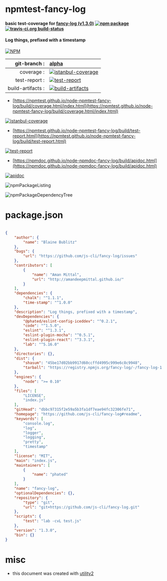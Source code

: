 # npmtest-fancy-log

#### basic test-coverage for  [fancy-log (v1.3.0)](https://github.com/js-cli/fancy-log#readme)  [![npm package](https://img.shields.io/npm/v/npmtest-fancy-log.svg?style=flat-square)](https://www.npmjs.org/package/npmtest-fancy-log) [![travis-ci.org build-status](https://api.travis-ci.org/npmtest/node-npmtest-fancy-log.svg)](https://travis-ci.org/npmtest/node-npmtest-fancy-log)

#### Log things, prefixed with a timestamp

[![NPM](https://nodei.co/npm/fancy-log.png?downloads=true&downloadRank=true&stars=true)](https://www.npmjs.com/package/fancy-log)

| git-branch : | [alpha](https://github.com/npmtest/node-npmtest-fancy-log/tree/alpha)|
|--:|:--|
| coverage : | [![istanbul-coverage](https://npmtest.github.io/node-npmtest-fancy-log/build/coverage.badge.svg)](https://npmtest.github.io/node-npmtest-fancy-log/build/coverage.html/index.html)|
| test-report : | [![test-report](https://npmtest.github.io/node-npmtest-fancy-log/build/test-report.badge.svg)](https://npmtest.github.io/node-npmtest-fancy-log/build/test-report.html)|
| build-artifacts : | [![build-artifacts](https://npmtest.github.io/node-npmtest-fancy-log/glyphicons_144_folder_open.png)](https://github.com/npmtest/node-npmtest-fancy-log/tree/gh-pages/build)|

- [https://npmtest.github.io/node-npmtest-fancy-log/build/coverage.html/index.html](https://npmtest.github.io/node-npmtest-fancy-log/build/coverage.html/index.html)

[![istanbul-coverage](https://npmtest.github.io/node-npmtest-fancy-log/build/screenCapture.buildCi.browser.%252Ftmp%252Fbuild%252Fcoverage.lib.html.png)](https://npmtest.github.io/node-npmtest-fancy-log/build/coverage.html/index.html)

- [https://npmtest.github.io/node-npmtest-fancy-log/build/test-report.html](https://npmtest.github.io/node-npmtest-fancy-log/build/test-report.html)

[![test-report](https://npmtest.github.io/node-npmtest-fancy-log/build/screenCapture.buildCi.browser.%252Ftmp%252Fbuild%252Ftest-report.html.png)](https://npmtest.github.io/node-npmtest-fancy-log/build/test-report.html)

- [https://npmdoc.github.io/node-npmdoc-fancy-log/build/apidoc.html](https://npmdoc.github.io/node-npmdoc-fancy-log/build/apidoc.html)

[![apidoc](https://npmdoc.github.io/node-npmdoc-fancy-log/build/screenCapture.buildCi.browser.%252Ftmp%252Fbuild%252Fapidoc.html.png)](https://npmdoc.github.io/node-npmdoc-fancy-log/build/apidoc.html)

![npmPackageListing](https://npmtest.github.io/node-npmtest-fancy-log/build/screenCapture.npmPackageListing.svg)

![npmPackageDependencyTree](https://npmtest.github.io/node-npmtest-fancy-log/build/screenCapture.npmPackageDependencyTree.svg)



# package.json

```json

{
    "author": {
        "name": "Blaine Bublitz"
    },
    "bugs": {
        "url": "https://github.com/js-cli/fancy-log/issues"
    },
    "contributors": [
        {
            "name": "Aman Mittal",
            "url": "http://amandeepmittal.github.io/"
        }
    ],
    "dependencies": {
        "chalk": "^1.1.1",
        "time-stamp": "^1.0.0"
    },
    "description": "Log things, prefixed with a timestamp",
    "devDependencies": {
        "@phated/eslint-config-iceddev": "^0.2.1",
        "code": "^1.5.0",
        "eslint": "^1.3.1",
        "eslint-plugin-mocha": "^0.5.1",
        "eslint-plugin-react": "^3.3.1",
        "lab": "^5.16.0"
    },
    "directories": {},
    "dist": {
        "shasum": "45be17d02bb9917d60ccffd4995c999e6c8c9948",
        "tarball": "https://registry.npmjs.org/fancy-log/-/fancy-log-1.3.0.tgz"
    },
    "engines": {
        "node": ">= 0.10"
    },
    "files": [
        "LICENSE",
        "index.js"
    ],
    "gitHead": "dbbc97315f2e59a5b3fa1df7eae94fc32306fe71",
    "homepage": "https://github.com/js-cli/fancy-log#readme",
    "keywords": [
        "console.log",
        "log",
        "logger",
        "logging",
        "pretty",
        "timestamp"
    ],
    "license": "MIT",
    "main": "index.js",
    "maintainers": [
        {
            "name": "phated"
        }
    ],
    "name": "fancy-log",
    "optionalDependencies": {},
    "repository": {
        "type": "git",
        "url": "git+https://github.com/js-cli/fancy-log.git"
    },
    "scripts": {
        "test": "lab -cvL test.js"
    },
    "version": "1.3.0",
    "bin": {}
}
```



# misc
- this document was created with [utility2](https://github.com/kaizhu256/node-utility2)
